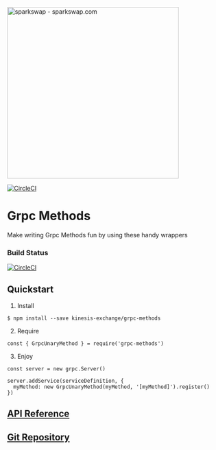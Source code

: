 <img src="https://sparkswap.com/img/logo.svg" alt="sparkswap - sparkswap.com" width="400">

[![CircleCI](https://circleci.com/gh/sparkswap/grpc-methods.svg?style=svg)](https://circleci.com/gh/sparkswap/grpc-methods)

Grpc Methods
============

Make writing Grpc Methods fun by using these handy wrappers

### Build Status
[![CircleCI](https://circleci.com/gh/kinesis-exchange/grpc-methods.svg?style=svg)](https://circleci.com/gh/kinesis-exchange/grpc-methods)

## Quickstart

1. Install

```
$ npm install --save kinesis-exchange/grpc-methods
```

2. Require

```
const { GrpcUnaryMethod } = require('grpc-methods')
```

3. Enjoy

```
const server = new grpc.Server()

server.addService(serviceDefinition, {
  myMethod: new GrpcUnaryMethod(myMethod, '[myMethod]').register()
})
```

## [API Reference](http://grpc-methods.kinesis.engineering)

## [Git Repository](http://github.com/kinesis-exchange/grpc-methods)
